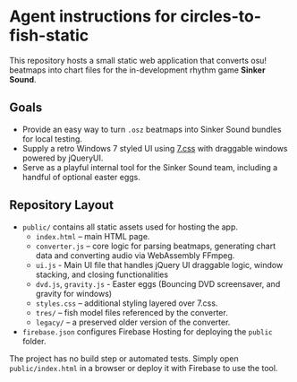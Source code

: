 # Agent instructions for circles-to-fish-static

This repository hosts a small static web application that converts osu! beatmaps into chart files for the in-development rhythm game **Sinker Sound**.

## Goals
- Provide an easy way to turn `.osz` beatmaps into Sinker Sound bundles for local testing.
- Supply a retro Windows 7 styled UI using [7.css](https://khang-nd.github.io/7.css/) with draggable windows powered by jQueryUI.
- Serve as a playful internal tool for the Sinker Sound team, including a handful of optional easter eggs.

## Repository Layout
- `public/` contains all static assets used for hosting the app.
  - `index.html` – main HTML page.
  - `converter.js` – core logic for parsing beatmaps, generating chart data and converting audio via WebAssembly FFmpeg.
  - `ui.js` - Main UI file that handles jQuery UI draggable logic, window stacking, and closing functionalities
  - `dvd.js`, `gravity.js` - Easter eggs (Bouncing DVD screensaver, and gravity for windows)
  - `styles.css` – additional styling layered over 7.css.
  - `tres/` – fish model files referenced by the converter.
  - `legacy/` – a preserved older version of the converter.
- `firebase.json` configures Firebase Hosting for deploying the `public` folder.

The project has no build step or automated tests. Simply open `public/index.html` in a browser or deploy it with Firebase to use the tool.
